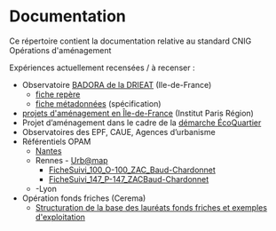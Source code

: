 
# Documentation 

Ce répertoire contient la documentation relative au standard CNIG Opérations d'aménagement


Expériences actuellement recensées / à recenser :
- Observatoire [BADORA de la DRIEAT](https://www.drieat.ile-de-france.developpement-durable.gouv.fr/badora-la-base-de-donnees-regionale-de-l-a12376.html) (Ile-de-France)
  - [fiche repère](https://github.com/cnigfr/operations-amenagement/blob/main/documentation/fichiers/230308_BADORA_Fiche_repere_v1-4-2.pdf)
  - [fiche métadonnées](https://github.com/cnigfr/operations-amenagement/blob/main/documentation/fichiers/190614_BADORA_Fiche_metadonnees_v1.pdf) (spécification)
- [projets d'aménagement en Île-de-France](https://www.institutparisregion.fr/uploads/ExportData/projets_amenagement.html) (Institut Paris Région)
- Projet d’aménagement dans le cadre de la [démarche ÉcoQuartier](http://www.ecoquartiers.logement.gouv.fr/)
- Observatoires des EPF, CAUE, Agences d’urbanisme
- Référentiels OPAM
  - [Nantes](https://github.com/cnigfr/operations-amenagement/blob/main/documentation/fichiers/240124_R%C3%A9f%C3%A9rentiel_OPAM_Nantes_M%C3%A9tropole_240130.pdf)
  - Rennes - [Urb@map](https://github.com/cnigfr/operations-amenagement/blob/main/reunions/240321%20SG%20OPAM%2003/240320_Pr%C3%A9sa_Urbamap_Rennes_M%C3%A9tropole_MB.pdf)
    - [FicheSuivi_100_O-100_ZAC_Baud-Chardonnet](https://github.com/cnigfr/operations-amenagement/blob/main/documentation/fichiers/240419_Rennes_FicheSuivi_100_O-100_ZAC_Baud-Chardonnet.pdf)
    - [FicheSuivi_147_P-147_ZACBaud-Chardonnet](https://github.com/cnigfr/operations-amenagement/blob/main/documentation/fichiers/240419_Rennes_FicheSuivi_147_P-147_ZAC_Baud-Chardonnet.pdf)
  - -Lyon
- Opération fonds friches (Cerema)
  - [Structuration de la base des lauréats fonds friches et exemples d'exploitation](https://github.com/cnigfr/operations-amenagement/blob/main/documentation/fichiers/240318_Pr%C3%A9sa_Fonds_Friches_JM.pdf)
